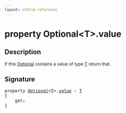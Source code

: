 ```yaml
---
layout: stdlib-reference
---
```


# property Optional\<T\>\.value

## Description

If this <span class='code'><a href="../types/optional-0/index.html" class="code_type">Optional</a></span> contains a value of type <span class='code'><a href="../types/optional-0/index.html#typeparam-T" class="code_type">T</a></span> return that.


## Signature

<pre>
<span class='code_keyword'>property</span> <a href="../types/optional-0/index.html" class="code_type">Optional</a>&lt;<a href="../types/optional-0/index.html#typeparam-T" class="code_type">T</a>&gt;.<a href="value.html">value</a> : <a href="../types/optional-0/index.html#typeparam-T" class="code_type">T</a>
{
    get;
}
</pre>

